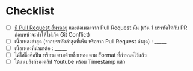 # Checklist

- [ ] [มี Pull Request อื่นรออยู่](https://github.com/narze/torpleng/pulls?q=is%3Apr+is%3Aopen+sort%3Aupdated-desc) และต่อเพลงจาก Pull Request นั้น (เว้น 1 บรรทัดให้กับ PR ก่อนหน้าจะทำให้ไม่เกิด Git Conflict)
- [ ] เนื้อเพลงล่าสุด (จากบรรทัดล่าสุดที่เห็น หรือจาก Pull Request ล่าสุด) : _____
- [ ] เนื้อเพลงที่นำมาต่อ : _____
- [ ] ได้ใส่ชื่อศิลปิน หรือวง ตามด้วยชื่อเพลง ตาม Format ที่กำหนดไว้แล้ว
- [ ] ได้แนบลิงก์ของคลิป Youtube พร้อม Timestamp แล้ว
